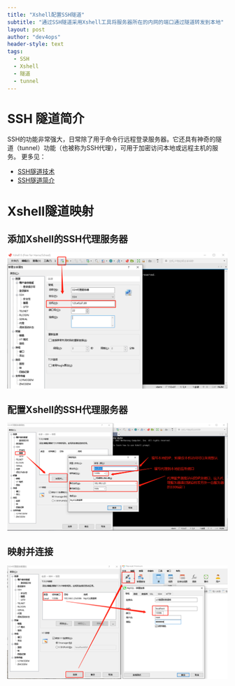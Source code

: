 ```yaml
---
title: "Xshell配置SSH隧道"
subtitle: "通过SSH隧道采用Xshell工具将服务器所在的内网的端口通过隧道转发到本地"
layout: post
author: "dev4ops"
header-style: text
tags:
  - SSH
  - Xshell
  - 隧道
  - tunnel
---
```


# SSH 隧道简介
SSH的功能非常强大，日常除了用于命令行远程登录服务器。它还具有神奇的隧道（tunnel）功能（也被称为SSH代理），可用于加密访问本地或远程主机的服务。
更多见：
* [SSH隧道技术](https://www.jianshu.com/p/1ddab825956c)
* [SSH隧道简介](https://www.malike.net.cn/blog/2014/10/27/ssh-tunnel-tutorial/)
  
# Xshell隧道映射
## 添加Xshell的SSH代理服务器
![添加Xshell的SSH代理服务器](/img/in-post/2020-02/sshTunnel/1.png)

## 配置Xshell的SSH代理服务器
![配置SSH代理服务器](/img/in-post/2020-02/sshTunnel/2.png)

## 映射并连接
![映射并连接](/img/in-post/2020-02/sshTunnel/3.png)
